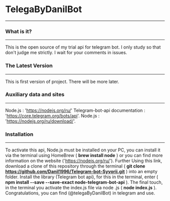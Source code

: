 # TelegaByDanilBot

---

### What is it?

---

This is the open source of my trial api for telegram bot. I only study so that don't judge me strictly. I wait for your comments in issues.

### The Latest Version

---

This is first version of project. There will be more later.

### Auxiliary data and sites

---

Node.js : 'https://nodejs.org/ru/'
Telegram-bot-api documentation : 'https://core.telegram.org/bots/api'.
Node.js : 'https://nodejs.org/ru/download/'.

### Installation

---

To activate this api, Node.js must be installed on your PC, you can
install it via the terminal using HomeBrew ( **brew install node** )
or you can find more information on the website ('https://nodejs.org/ru/').
Further Using this link, download a clone of this repository through
the terminal ( **git clone https://github.com/Danil1996/Telegram-bot-Syvorii.git** )
into an empty folder. Install the library (Telegram bot api), for
this in the terminal, enter ( **npm install --save --save-exact node-telegram-bot-api** ).
The final touch, in the terminal you activate the index.js file via
node .js ( **node index.js** ). Congratulations, you can find
(@telegaByDanilBot) in telegram and use.
